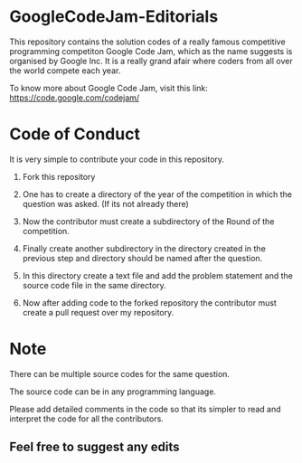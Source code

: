# GoogleCodeJam-Editorials
This repository contains the solution codes of a really famous competitive programming competiton Google Code Jam, which as the name suggests is organised by Google Inc.
It is a really grand afair where coders from all over the world compete each year.

To know more about Google Code Jam, visit this link: https://code.google.com/codejam/


# Code of Conduct

It is very simple to contribute your code in this repository.

1. Fork this repository

2. One has to create a directory of the year of the competition in which the question was asked. (If its not already there)

3. Now the contributor must create a subdirectory of the Round of the competition.

4. Finally create another subdirectory in the directory created in the previous step and directory should be named after the question.

5. In this directory create a text file and add the problem statement and the source code file in the same directory.

6. Now after adding code to the forked repository the contributor must create a pull request  over my repository.


# Note

There can be multiple source codes for the same question.

The source code can be in any programming language.

Please add detailed comments in the code so that its simpler to read and interpret the code for all the contributors.

## Feel free to suggest any edits
